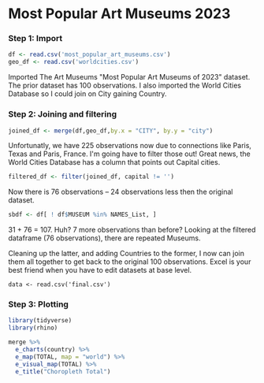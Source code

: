 #  Most Popular Art Museums 2023

### Step 1: Import
```r
df <- read.csv('most_popular_art_museums.csv')
geo_df <- read.csv('worldcities.csv')
```

Imported The Art Museums "Most Popular Art Museums of 2023" dataset. The prior dataset has 100 observations.
I also imported the World Cities Database so I could join on City gaining Country.

### Step 2: Joining and filtering

```r
joined_df <- merge(df,geo_df,by.x = "CITY", by.y = "city") 
```
Unfortunatly, we have 225 observations now due to connections like Paris, Texas and Paris, France. I'm going have to filter those out! Great news, the World Cities Database has a column that points out Capital cities.

```r
filtered_df <- filter(joined_df, capital != '')
```
Now there is 76 observations – 24 observations less then the original dataset.

```r
sbdf <- df[ ! df$MUSEUM %in% NAMES_List, ]
```
31 + 76 = 107.
Huh? 7 more observations than before?
Looking at the filtered dataframe (76 observations), there are repeated Museums.

Cleaning up the latter, and adding Countries to the former, I now can join them all together to get back to the original 100 observations.
Excel is your best friend when you have to edit datasets at base level.

``` 
data <- read.csv('final.csv')
```

### Step 3: Plotting

```r
library(tidyverse)
library(rhino)

merge %>%
  e_charts(country) %>%
  e_map(TOTAL, map = "world") %>%
  e_visual_map(TOTAL) %>%
  e_title("Choropleth Total")

```

